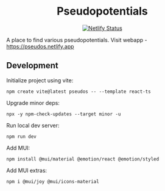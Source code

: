 <h1 align="center">Pseudopotentials</h1>

<p align="center">
<a href=https://app.netlify.com/sites/pseudos/deploys><img src="https://api.netlify.com/api/v1/badges/20168620-4d9d-4a72-a1ad-cf223f591d6f/deploy-status" alt="Netlify Status" /></a>
</p>

A place to find various pseudopotentials. Visit webapp -
https://pseudos.netlify.app


## Development

Initialize project using vite:
```console
npm create vite@latest pseudos -- --template react-ts
```

Upgrade minor deps:
```console
npx -y npm-check-updates --target minor -u
```

Run local dev server:
```console
npm run dev
```

Add MUI:
```console
npm install @mui/material @emotion/react @emotion/styled
```

Add MUI extras:
```console
npm i @mui/joy @mui/icons-material
```
